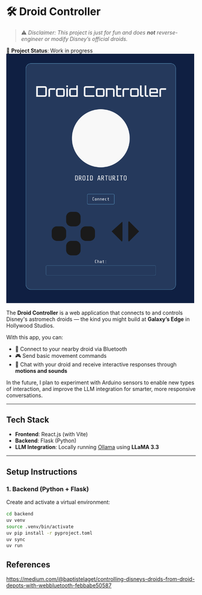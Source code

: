 # 🛠 Droid Controller

> ⚠️ *Disclaimer: This project is just for fun and does **not** reverse-engineer or modify Disney’s official droids.*

🚧 **Project Status**: Work in progress  
<img src="image.png" alt="screenshot" width="500"/>

The **Droid Controller** is a web application that connects to and controls Disney's astromech droids — the kind you might build at **Galaxy’s Edge** in Hollywood Studios.

With this app, you can:
- 🔁 Connect to your nearby droid via Bluetooth
- 🎮 Send basic movement commands
- 💬 Chat with your droid and receive interactive responses through **motions and sounds**

In the future, I plan to experiment with Arduino sensors to enable new types of interaction, and improve the LLM integration for smarter, more responsive conversations.

---

## Tech Stack

- **Frontend**: React.js (with Vite)
- **Backend**: Flask (Python)
- **LLM Integration**: Locally running [Ollama](https://ollama.com/) using **LLaMA 3.3**

---

## Setup Instructions

### 1. Backend (Python + Flask)

Create and activate a virtual environment:

```bash
cd backend
uv venv
source .venv/bin/activate
uv pip install -r pyproject.toml
uv sync
uv run
```

## References 
https://medium.com/@baptistelaget/controlling-disneys-droids-from-droid-depots-with-webbluetooth-febbabe50587
